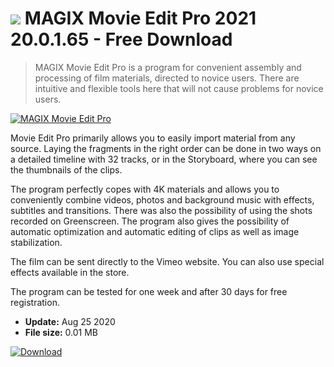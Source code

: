 # ![](https://cdn.softexe.net/static/icon/0/magix-movie-edit-pro-9796.png) MAGIX Movie Edit Pro 2021 20.0.1.65  - Free Download

> MAGIX Movie Edit Pro is a program for convenient assembly and processing of film materials, directed to novice users. There are intuitive and flexible tools here that will not cause problems for novice users.

[![MAGIX Movie Edit Pro](https://gallery.dpcdn.pl/imgc/Tools/71563/g_-_420x350_1.5_-_x20160927112257_0.png)](https://softexe.net/win/multimedia/video/magix-movie-edit-pro:agaf.html)

Movie Edit Pro primarily allows you to easily import material from any source. Laying the fragments in the right order can be done in two ways on a detailed timeline with 32 tracks, or in the Storyboard, where you can see the thumbnails of the clips. 
 
 
 The program perfectly copes with 4K materials and allows you to conveniently combine videos, photos and background music with effects, subtitles and transitions. There was also the possibility of using the shots recorded on Greenscreen. The program also gives the possibility of automatic optimization and automatic editing of clips as well as image stabilization.
 
 
 The film can be sent directly to the Vimeo website. You can also use special effects available in the store. 
 
 
 The program can be tested for one week and after 30 days for free registration.


- **Update:** Aug 25 2020
- **File size:** 0.01 MB

[![Download](https://cdn.softexe.net/static/img/download.png)](https://softexe.net/win/multimedia/video/magix-movie-edit-pro:agaf.html)

